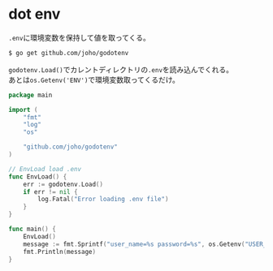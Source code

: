 # dot env

`.env`に環境変数を保持して値を取ってくる。

```sh
$ go get github.com/joho/godotenv
```

`godotenv.Load()`でカレントディレクトリの`.env`を読み込んでくれる。  
あとは`os.Getenv('ENV')`で環境変数取ってくるだけ。

```go
package main

import (
	"fmt"
	"log"
	"os"

	"github.com/joho/godotenv"
)

// EnvLoad load .env
func EnvLoad() {
	err := godotenv.Load()
	if err != nil {
		log.Fatal("Error loading .env file")
	}
}

func main() {
	EnvLoad()
	message := fmt.Sprintf("user_name=%s password=%s", os.Getenv("USER_NAME"), os.Getenv("PASSWORD"))
	fmt.Println(message)
}
```
